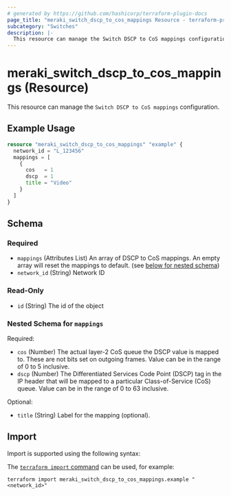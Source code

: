 ```yaml
---
# generated by https://github.com/hashicorp/terraform-plugin-docs
page_title: "meraki_switch_dscp_to_cos_mappings Resource - terraform-provider-meraki"
subcategory: "Switches"
description: |-
  This resource can manage the Switch DSCP to CoS mappings configuration.
---
```


# meraki_switch_dscp_to_cos_mappings (Resource)

This resource can manage the `Switch DSCP to CoS mappings` configuration.

## Example Usage

```terraform
resource "meraki_switch_dscp_to_cos_mappings" "example" {
  network_id = "L_123456"
  mappings = [
    {
      cos   = 1
      dscp  = 1
      title = "Video"
    }
  ]
}
```

<!-- schema generated by tfplugindocs -->
## Schema

### Required

- `mappings` (Attributes List) An array of DSCP to CoS mappings. An empty array will reset the mappings to default. (see [below for nested schema](#nestedatt--mappings))
- `network_id` (String) Network ID

### Read-Only

- `id` (String) The id of the object

<a id="nestedatt--mappings"></a>
### Nested Schema for `mappings`

Required:

- `cos` (Number) The actual layer-2 CoS queue the DSCP value is mapped to. These are not bits set on outgoing frames. Value can be in the range of 0 to 5 inclusive.
- `dscp` (Number) The Differentiated Services Code Point (DSCP) tag in the IP header that will be mapped to a particular Class-of-Service (CoS) queue. Value can be in the range of 0 to 63 inclusive.

Optional:

- `title` (String) Label for the mapping (optional).

## Import

Import is supported using the following syntax:

The [`terraform import` command](https://developer.hashicorp.com/terraform/cli/commands/import) can be used, for example:

```shell
terraform import meraki_switch_dscp_to_cos_mappings.example "<network_id>"
```
